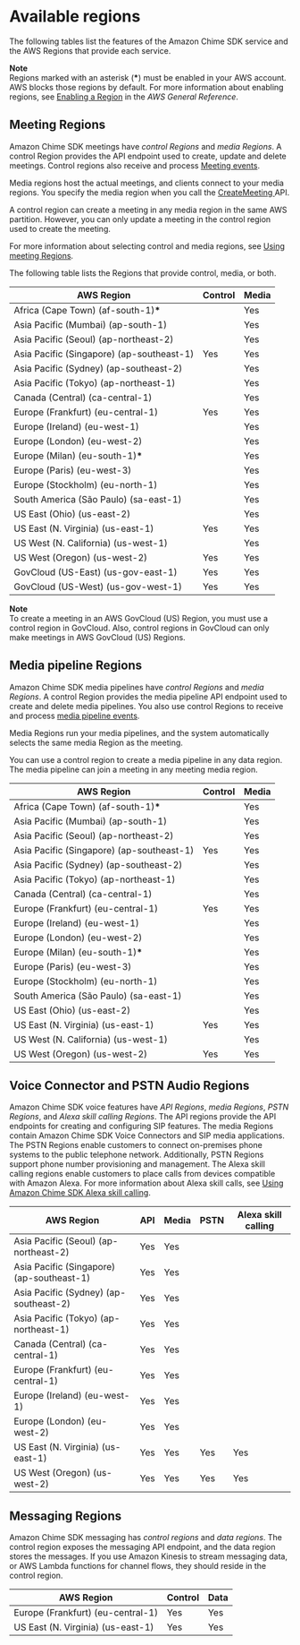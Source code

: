 # Available regions<a name="sdk-available-regions"></a>

The following tables list the features of the Amazon Chime SDK service and the AWS Regions that provide each service\.

**Note**  
Regions marked with an asterisk \(**\***\) must be enabled in your AWS account\. AWS blocks those regions by default\. For more information about enabling regions, see [Enabling a Region](https://docs.aws.amazon.com/general/latest/gr/rande-manage.html) in the *AWS General Reference*\. 

## Meeting Regions<a name="sdk-meeting-regions"></a>

Amazon Chime SDK meetings have *control Regions* and *media Regions*\. A control Region provides the API endpoint used to create, update and delete meetings\. Control regions also receive and process [Meeting events](using-events.md)\. 

Media regions host the actual meetings, and clients connect to your media regions\. You specify the media region when you call the [ CreateMeeting ](https://docs.aws.amazon.com/chime-sdk/latest/APIReference/API_meeting-chime_CreateMeeting.html) API\.

A control region can create a meeting in any media region in the same AWS partition\. However, you can only update a meeting in the control region used to create the meeting\. 

For more information about selecting control and media regions, see [Using meeting Regions](chime-sdk-meetings-regions.md)\.

The following table lists the Regions that provide control, media, or both\.


| AWS Region | Control | Media | 
| --- | --- | --- | 
| Africa \(Cape Town\) \(af\-south\-1\)**\*** |  | Yes | 
| Asia Pacific \(Mumbai\) \(ap\-south\-1\) |  | Yes | 
| Asia Pacific \(Seoul\) \(ap\-northeast\-2\) |  | Yes | 
| Asia Pacific \(Singapore\) \(ap\-southeast\-1\) | Yes | Yes | 
| Asia Pacific \(Sydney\) \(ap\-southeast\-2\) |  | Yes | 
| Asia Pacific \(Tokyo\) \(ap\-northeast\-1\) |  | Yes | 
| Canada \(Central\) \(ca\-central\-1\) |  | Yes | 
| Europe \(Frankfurt\) \(eu\-central\-1\) | Yes | Yes | 
| Europe \(Ireland\) \(eu\-west\-1\) |  | Yes | 
| Europe \(London\) \(eu\-west\-2\) |  | Yes | 
| Europe \(Milan\) \(eu\-south\-1\)**\*** |  | Yes | 
| Europe \(Paris\) \(eu\-west\-3\) |  | Yes | 
| Europe \(Stockholm\) \(eu\-north\-1\) |  | Yes | 
| South America \(São Paulo\) \(sa\-east\-1\) |  | Yes | 
| US East \(Ohio\) \(us\-east\-2\) |  | Yes | 
| US East \(N\. Virginia\) \(us\-east\-1\) | Yes | Yes | 
| US West \(N\. California\) \(us\-west\-1\) |  | Yes | 
| US West \(Oregon\) \(us\-west\-2\) | Yes | Yes | 
|  GovCloud \(US\-East\) \(us\-gov\-east\-1\)  | Yes | Yes | 
| GovCloud \(US\-West\) \(us\-gov\-west\-1\) | Yes | Yes | 

**Note**  
To create a meeting in an AWS GovCloud \(US\) Region, you must use a control region in GovCloud\. Also, control regions in GovCloud can only make meetings in AWS GovCloud \(US\) Regions\.

## Media pipeline Regions<a name="sdk-media-pipelines"></a>

Amazon Chime SDK media pipelines have *control Regions* and *media Regions*\. A control Region provides the media pipeline API endpoint used to create and delete media pipelines\. You also use control Regions to receive and process [media pipeline events](media-pipe-events.md)\.

Media Regions run your media pipelines, and the system automatically selects the same media Region as the meeting\.

You can use a control region to create a media pipeline in any data region\. The media pipeline can join a meeting in any meeting media region\. 


| AWS Region | Control | Media | 
| --- | --- | --- | 
|  Africa \(Cape Town\) \(af\-south\-1\)**\***  |  |  Yes  | 
| Asia Pacific \(Mumbai\) \(ap\-south\-1\) |  | Yes | 
|  Asia Pacific \(Seoul\) \(ap\-northeast\-2\)  |  |  Yes  | 
|  Asia Pacific \(Singapore\) \(ap\-southeast\-1\)  | Yes |  Yes  | 
|  Asia Pacific \(Sydney\) \(ap\-southeast\-2\)  |  |  Yes  | 
|  Asia Pacific \(Tokyo\) \(ap\-northeast\-1\)  |  |  Yes  | 
|  Canada \(Central\) \(ca\-central\-1\)  |  |  Yes  | 
|  Europe \(Frankfurt\) \(eu\-central\-1\)  | Yes |  Yes  | 
| Europe \(Ireland\) \(eu\-west\-1\) |  | Yes | 
|  Europe \(London\) \(eu\-west\-2\)  |  |  Yes  | 
|  Europe \(Milan\) \(eu\-south\-1\)**\***  |  |  Yes  | 
|  Europe \(Paris\) \(eu\-west\-3\)  |  |  Yes  | 
|  Europe \(Stockholm\) \(eu\-north\-1\)  |  |  Yes  | 
|  South America \(São Paulo\) \(sa\-east\-1\)  |  |  Yes  | 
|  US East \(Ohio\) \(us\-east\-2\)  |  |  Yes  | 
| US East \(N\. Virginia\) \(us\-east\-1\) | Yes |  Yes  | 
|  US West \(N\. California\) \(us\-west\-1\)  |  |  Yes  | 
|  US West \(Oregon\) \(us\-west\-2\)  | Yes |  Yes  | 

## Voice Connector and PSTN Audio Regions<a name="sdk-pstn-regions"></a>

Amazon Chime SDK voice features have *API Regions*, *media Regions*, *PSTN Regions*, and *Alexa skill calling Regions*\. The API regions provide the API endpoints for creating and configuring SIP features\. The media Regions contain Amazon Chime SDK Voice Connectors and SIP media applications\. The PSTN Regions enable customers to connect on\-premises phone systems to the public telephone network\. Additionally, PSTN Regions support phone number provisioning and management\. The Alexa skill calling regions enable customers to place calls from devices compatible with Amazon Alexa\. For more information about Alexa skill calls, see [Using Amazon Chime SDK Alexa skill calling](alexa-calling.md)\.


| AWS Region | API | Media | PSTN | Alexa skill calling | 
| --- | --- | --- | --- | --- | 
| Asia Pacific \(Seoul\) \(ap\-northeast\-2\) | Yes | Yes |  |  | 
| Asia Pacific \(Singapore\) \(ap\-southeast\-1\) | Yes | Yes |  |  | 
| Asia Pacific \(Sydney\) \(ap\-southeast\-2\) | Yes | Yes |  |  | 
| Asia Pacific \(Tokyo\) \(ap\-northeast\-1\) | Yes | Yes |  |  | 
| Canada \(Central\) \(ca\-central\-1\) | Yes | Yes |  |  | 
| Europe \(Frankfurt\) \(eu\-central\-1\) | Yes | Yes |  |  | 
| Europe \(Ireland\) \(eu\-west\-1\) | Yes | Yes |  |  | 
| Europe \(London\) \(eu\-west\-2\) | Yes | Yes |  |  | 
| US East \(N\. Virginia\) \(us\-east\-1\) | Yes | Yes | Yes | Yes | 
| US West \(Oregon\) \(us\-west\-2\) | Yes | Yes | Yes | Yes | 

## Messaging Regions<a name="sdk-messaging-regions"></a>

Amazon Chime SDK messaging has *control regions* and *data regions*\. The control region exposes the messaging API endpoint, and the data region stores the messages\. If you use Amazon Kinesis to stream messaging data, or AWS Lambda functions for channel flows, they should reside in the control region\. 


| AWS Region | Control | Data | 
| --- | --- | --- | 
| Europe \(Frankfurt\) \(eu\-central\-1\) | Yes | Yes | 
| US East \(N\. Virginia\) \(us\-east\-1\) | Yes | Yes | 

## <a name="console-regions"></a>